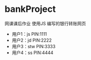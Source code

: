 # bankProject
网课课后作业
使用JS 编写的银行转账网页

- 用户1：js     PIN:1111
- 用户2：jd     PIN:2222
- 用户3：stw    PIN:3333
- 用户4：ss     PIN:4444
